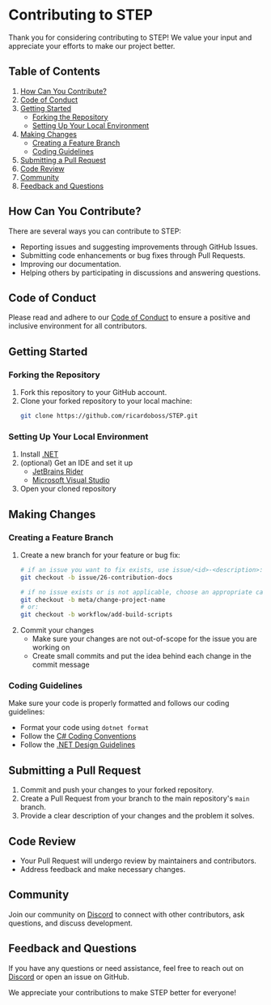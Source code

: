# Contributing to STEP

Thank you for considering contributing to STEP!
We value your input and appreciate your efforts to make our project better.

## Table of Contents

1. [How Can You Contribute?](#how-can-you-contribute)
2. [Code of Conduct](#code-of-conduct)
3. [Getting Started](#getting-started)
    - [Forking the Repository](#forking-the-repository)
    - [Setting Up Your Local Environment](#setting-up-your-local-environment)
4. [Making Changes](#making-changes)
    - [Creating a Feature Branch](#creating-a-feature-branch)
    - [Coding Guidelines](#coding-guidelines)
5. [Submitting a Pull Request](#submitting-a-pull-request)
6. [Code Review](#code-review)
7. [Community](#community)
8. [Feedback and Questions](#feedback-and-questions)

## How Can You Contribute?

There are several ways you can contribute to STEP:

- Reporting issues and suggesting improvements through GitHub Issues.
- Submitting code enhancements or bug fixes through Pull Requests.
- Improving our documentation.
- Helping others by participating in discussions and answering questions.

## Code of Conduct

Please read and adhere to our [Code of Conduct](CODE_OF_CONDUCT.md) to ensure a positive and inclusive environment for
all contributors.

## Getting Started

### Forking the Repository

1. Fork this repository to your GitHub account.
2. Clone your forked repository to your local machine:
   ```bash
   git clone https://github.com/ricardoboss/STEP.git
   ```

### Setting Up Your Local Environment

1. Install [.NET](https://dotnet.microsoft.com/en-us/download)
2. (optional) Get an IDE and set it up
   - [JetBrains Rider](https://www.jetbrains.com/rider/)
   - [Microsoft Visual Studio](https://visualstudio.microsoft.com/)
3. Open your cloned repository

## Making Changes

### Creating a Feature Branch

1. Create a new branch for your feature or bug fix:
   ```bash
   # if an issue you want to fix exists, use issue/<id>-<description>:
   git checkout -b issue/26-contribution-docs
   
   # if no issue exists or is not applicable, choose an appropriate category and give it a short description:
   git checkout -b meta/change-project-name
   # or:
   git checkout -b workflow/add-build-scripts
   ```
2. Commit your changes
   - Make sure your changes are not out-of-scope for the issue you are working on
   - Create small commits and put the idea behind each change in the commit message

### Coding Guidelines

Make sure your code is properly formatted and follows our coding guidelines:

- Format your code using `dotnet format`
- Follow the [C# Coding Conventions](https://learn.microsoft.com/en-us/dotnet/csharp/fundamentals/coding-style/coding-conventions)
- Follow the [.NET Design Guidelines](https://learn.microsoft.com/en-us/dotnet/standard/design-guidelines/)

## Submitting a Pull Request

1. Commit and push your changes to your forked repository.
2. Create a Pull Request from your branch to the main repository's `main` branch.
3. Provide a clear description of your changes and the problem it solves.

## Code Review

- Your Pull Request will undergo review by maintainers and contributors.
- Address feedback and make necessary changes.

## Community

Join our community on [Discord](https://discord.gg/ySpmcdCqFN) to connect with other contributors, ask questions, and
discuss development.

## Feedback and Questions

If you have any questions or need assistance, feel free to reach out on [Discord](https://discord.gg/ySpmcdCqFN) or open
an issue on GitHub.

We appreciate your contributions to make STEP better for everyone!
